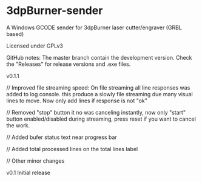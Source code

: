 # 3dpBurner-sender 
A Windows GCODE sender for 3dpBurner laser cutter/engraver (GRBL based)

Licensed under GPLv3

GitHub notes:
The master branch contain the development version.
Check the "Releases" for release versions and .exe files.

v0.1.1

// Improved file streaming speed: On file streaming all line responses was added to log console. this produce a slowly file streaming due many visual lines to move. Now only add lines if response is not "ok"

// Removed "stop" button it no was canceling instantly, now only "start" button enabled/disabled during streaming, press reset if you want to cancel the work.

// Added bufer status text near progress bar

// Added total processed lines on the total lines label

// Other minor changes

v0.1 Initial release